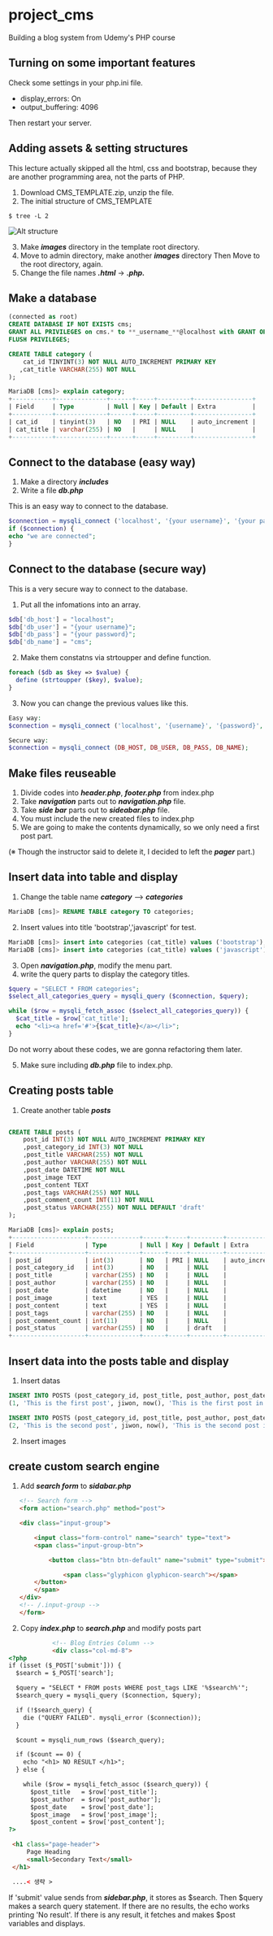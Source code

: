 # project_cms
Building a blog system from Udemy's PHP course

## Turning on some important features

Check some settings in your php.ini file.
- display_errors: On
- output_buffering: 4096

Then restart your server.

## Adding assets & setting structures

This lecture actually skipped all the html, css and bootstrap,
because they are another programming area, not the parts of PHP.

1. Download CMS_TEMPLATE.zip, unzip the file.
2. The initial structure of CMS_TEMPLATE

```shell
$ tree -L 2
```
![Alt structure](./tree.png)

3. Make **_images_** directory in the template root directory.
4. Move to admin directory, make another **_images_** directory 
   Then Move to the root directory, again.
5. Change the file names **_.html_** -> **_.php._**

## Make a database

```sql
(connected as root)
CREATE DATABASE IF NOT EXISTS cms;
GRANT ALL PRIVILEGES on cms.* to **_username_**@localhost with GRANT OPTION;
FLUSH PRIVILEGES;

CREATE TABLE category (
    cat_id TINYINT(3) NOT NULL AUTO_INCREMENT PRIMARY KEY
   ,cat_title VARCHAR(255) NOT NULL
);

MariaDB [cms]> explain category;
+-----------+--------------+------+-----+---------+----------------+
| Field     | Type         | Null | Key | Default | Extra          |
+-----------+--------------+------+-----+---------+----------------+
| cat_id    | tinyint(3)   | NO   | PRI | NULL    | auto_increment |
| cat_title | varchar(255) | NO   |     | NULL    |                |
+-----------+--------------+------+-----+---------+----------------+
```

## Connect to the database (easy way)

1. Make a directory **_includes_**
2. Write a file **_db.php_**

This is an easy way to connect to the database.
```php
$connection = mysqli_connect ('localhost', '{your username}', '{your password}', 'cms');
if ($connection) {
echo "we are connected";
}
```

## Connect to the database (secure way)

This is a very secure way to connect to the database.
1) Put all the infomations into an array.

```php
$db['db_host'] = "localhost";
$db['db_user'] = "{your username}";
$db['db_pass'] = "{your password}";
$db['db_name'] = "cms";
```
2) Make them constatns via strtoupper and define function.
```php
foreach ($db as $key => $value) {
  define (strtoupper ($key), $value); 
}
```
3) Now you can change the previous values like this.
```php
Easy way:
$connection = mysqli_connect ('localhost', '{username}', '{password}', 'cms');
```
```php
Secure way:
$connection = mysqli_connect (DB_HOST, DB_USER, DB_PASS, DB_NAME);
```
## Make files reuseable

1. Divide codes into **_header.php_**, **_footer.php_** from index.php
2. Take **_navigation_** parts out to **_navigation.php_** file.
3. Take **_side bar_** parts out to **_sideabar.php_** file.
4. You must include the new created files to index.php
5. We are going to make the contents dynamically, so we only need a first post part.

(※ Though the instructor said to delete it, I decided to left the **_pager_** part.)

## Insert data into table and display

1. Change the table name **_category_** --> **_categories_**
```sql
MariaDB [cms]> RENAME TABLE category TO categories;
```
2. Insert values into title 'bootstrap','javascript' for test.
```sql
MariaDB [cms]> insert into categories (cat_title) values ('bootstrap');
MariaDB [cms]> insert into categories (cat_title) values ('javascript');
```

3. Open **_navigation.php_**, modify the menu part.
4. write the query parts to display the category titles.
```php
$query = "SELECT * FROM categories";
$select_all_categories_query = mysqli_query ($connection, $query);

while ($row = mysqli_fetch_assoc ($select_all_categories_query)) {
  $cat_title = $row['cat_title'];
  echo "<li><a href='#'>{$cat_title}</a></li>";
}
```
Do not worry about these codes, we are gonna refactoring them later. 

5. Make sure including **_db.php_** file to index.php.

## Creating posts table

1. Create another table **_posts_**
```sql

CREATE TABLE posts (
    post_id INT(3) NOT NULL AUTO_INCREMENT PRIMARY KEY
    ,post_category_id INT(3) NOT NULL
    ,post_title VARCHAR(255) NOT NULL
    ,post_author VARCHAR(255) NOT NULL
    ,post_date DATETIME NOT NULL
    ,post_image TEXT
    ,post_content TEXT
    ,post_tags VARCHAR(255) NOT NULL
    ,post_comment_count INT(11) NOT NULL
    ,post_status VARCHAR(255) NOT NULL DEFAULT 'draft'
);

MariaDB [cms]> explain posts;
+--------------------+--------------+------+-----+---------+----------------+
| Field              | Type         | Null | Key | Default | Extra          |
+--------------------+--------------+------+-----+---------+----------------+
| post_id            | int(3)       | NO   | PRI | NULL    | auto_increment |
| post_category_id   | int(3)       | NO   |     | NULL    |                |
| post_title         | varchar(255) | NO   |     | NULL    |                |
| post_author        | varchar(255) | NO   |     | NULL    |                |
| post_date          | datetime     | NO   |     | NULL    |                |
| post_image         | text         | YES  |     | NULL    |                |
| post_content       | text         | YES  |     | NULL    |                |
| post_tags          | varchar(255) | NO   |     | NULL    |                |
| post_comment_count | int(11)      | NO   |     | NULL    |                |
| post_status        | varchar(255) | NO   |     | draft   |                |
+--------------------+--------------+------+-----+---------+----------------+
```

## Insert data into the posts table and display

1. Insert datas

```sql
INSERT INTO POSTS (post_category_id, post_title, post_author, post_date, post_content, post_tags) VALUES
(1, 'This is the first post', jiwon, now(), 'This is the first post in cms blog.', 'jiwon', 'php,javascript');

INSERT INTO POSTS (post_category_id, post_title, post_author, post_date, post_content, post_tags) VALUES
(2, 'This is the second post', jiwon, now(), 'This is the second post in cms blog.', 'jiwon', 'php,cms');
```
2. Insert images

## create custom search engine

1. Add **_search form_** to **_sidabar.php_**

```html
   <!-- Search form -->
   <form action="search.php" method="post">

   <div class="input-group">

       <input class="form-control" name="search" type="text">
       <span class="input-group-btn">

           <button class="btn btn-default" name="submit" type="submit">

               <span class="glyphicon glyphicon-search"></span>
       </button>
       </span>
   </div>
   <!-- /.input-group -->
   </form>
```

2. Copy **_index.php_** to **_search.php_** and modify posts part

```html
            <!-- Blog Entries Column -->
            <div class="col-md-8">
<?php
if (isset ($_POST['submit'])) {
  $search = $_POST['search'];

  $query = "SELECT * FROM posts WHERE post_tags LIKE '%$search%'";
  $search_query = mysqli_query ($connection, $query);

  if (!$search_query) {
    die ("QUERY FAILED". mysqli_error ($connection));
  }

  $count = mysqli_num_rows ($search_query);

  if ($count == 0) {
    echo "<h1> NO RESULT </h1>";
  } else {

    while ($row = mysqli_fetch_assoc ($search_query)) {
      $post_title   = $row['post_title'];
      $post_author  = $row['post_author'];
      $post_date    = $row['post_date'];
      $post_image   = $row['post_image'];
      $post_content = $row['post_content'];
?>

 <h1 class="page-header">
     Page Heading
     <small>Secondary Text</small>
 </h1>

 ....< 생략 >
```
If 'submit' value sends from **_sidebar.php_**, it stores as $search.
Then $query makes a search query statement.
If there are no results, the echo works printing 'No result'.
If there is any result, it fetches and makes $post variables and displays.

